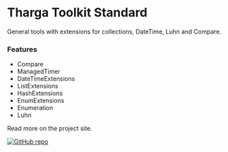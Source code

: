 # Tharga Toolkit Standard

General tools with extensions for collections, DateTime, Luhn and Compare.

### Features
- Compare
- ManagedTimer
- DateTimeExtensions
- ListExtensions
- HashExtensions
- EnumExtensions
- Enumeration
- Luhn

Read more on the project site.

[![GitHub repo](https://img.shields.io/github/repo-size/Tharga/Toolkit?style=flat&logo=github&logoColor=red&label=Repo)](https://github.com/Tharga/Toolkit)